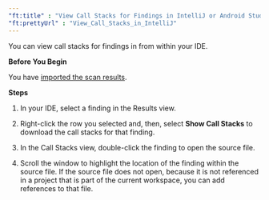 ```yaml
---
"ft:title" : "View Call Stacks for Findings in IntelliJ or Android Studio"
"ft:prettyUrl" : "View_Call_Stacks_in_IntelliJ"
---
```

You can view call stacks for findings in from within your IDE.

<p font-size="13pt"><b>Before You Begin</b></p>

You have [imported the scan results](https://docs.veracode.com/r/Download_Veracode_Results_for_IntelliJ_Using_the_Veracode_Platform).

<p font-size="13pt"><b>Steps</b></p>

1.  In your IDE, select a finding in the Results view.

2.  Right-click the row you selected and, then, select **Show Call Stacks** to download the call stacks for that finding.

3.  In the Call Stacks view, double-click the finding to open the source file.

4.  Scroll the window to highlight the location of the finding within the source file. If the source file does not open, because it is not referenced in a project that is part of the current workspace, you can add references to that file.


